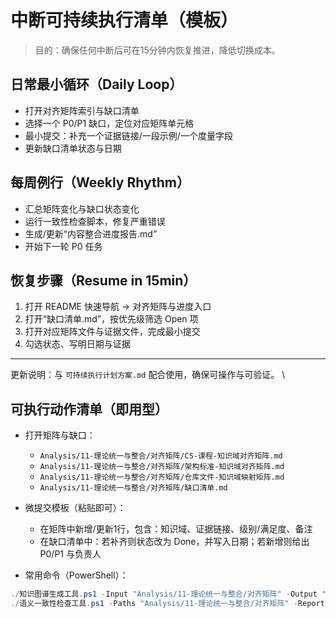 # 中断可持续执行清单（模板）

> 目的：确保任何中断后可在15分钟内恢复推进，降低切换成本。

## 日常最小循环（Daily Loop）

- 打开对齐矩阵索引与缺口清单
- 选择一个 P0/P1 缺口，定位对应矩阵单元格
- 最小提交：补充一个证据链接/一段示例/一个度量字段
- 更新缺口清单状态与日期

## 每周例行（Weekly Rhythm）

- 汇总矩阵变化与缺口状态变化
- 运行一致性检查脚本，修复严重错误
- 生成/更新“内容整合进度报告.md”
- 开始下一轮 P0 任务

## 恢复步骤（Resume in 15min）

1. 打开 README 快速导航 → 对齐矩阵与进度入口
2. 打开“缺口清单.md”，按优先级筛选 Open 项
3. 打开对应矩阵文件与证据文件，完成最小提交
4. 勾选状态、写明日期与证据

---

更新说明：与 `可持续执行计划方案.md` 配合使用，确保可操作与可验证。
\

## 可执行动作清单（即用型）

- 打开矩阵与缺口：
  - `Analysis/11-理论统一与整合/对齐矩阵/CS-课程-知识域对齐矩阵.md`
  - `Analysis/11-理论统一与整合/对齐矩阵/架构标准-知识域对齐矩阵.md`
  - `Analysis/11-理论统一与整合/对齐矩阵/仓库文件-知识域映射矩阵.md`
  - `Analysis/11-理论统一与整合/对齐矩阵/缺口清单.md`

- 微提交模板（粘贴即可）：
  - 在矩阵中新增/更新1行，包含：知识域、证据链接、级别/满足度、备注
  - 在缺口清单中：若补齐则状态改为 Done，并写入日期；若新增则给出 P0/P1 与负责人

- 常用命令（PowerShell）：

```powershell
./知识图谱生成工具.ps1 -Input "Analysis/11-理论统一与整合/对齐矩阵" -Output "reports/kg"
./语义一致性检查工具.ps1 -Paths "Analysis/11-理论统一与整合/对齐矩阵" -Report "reports/checks/latest.json" -FailOnError:$false
```
